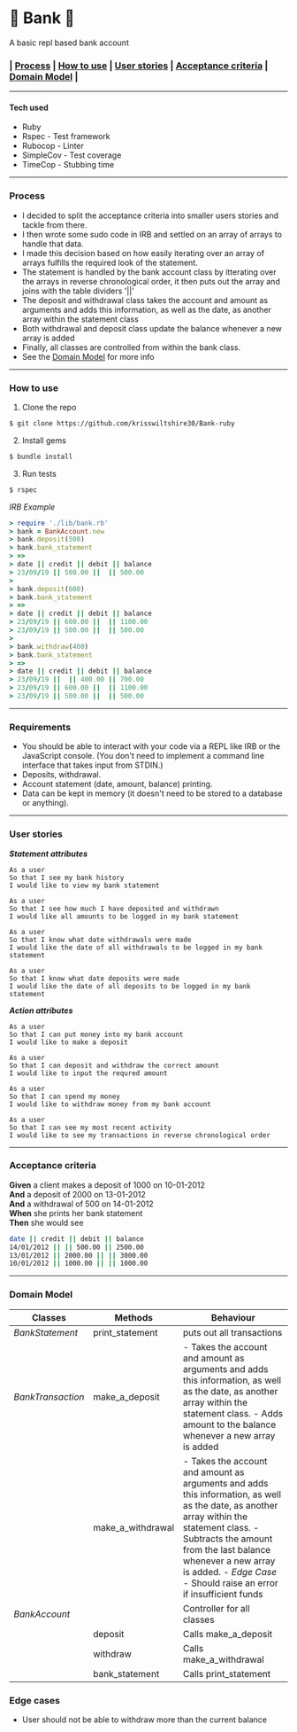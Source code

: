 # :bank: Bank :bank:

A basic repl based bank account

### | [Process](#Process) | [How to use](#How-to-use) | [User stories](#User-stories) | [Acceptance criteria](#Acceptance-criteria) | [Domain Model](#Domain-model) |

---

#### Tech used

- Ruby
- Rspec - Test framework
- Rubocop - Linter
- SimpleCov - Test coverage
- TimeCop - Stubbing time

---

### Process

- I decided to split the acceptance criteria into smaller users stories and tackle from there.
- I then wrote some sudo code in IRB and settled on an array of arrays to handle that data.
- I made this decision based on how easily iterating over an array of arrays fulfills the required look of the statement.
- The statement is handled by the bank account class by itterating over the arrays in reverse chronological order, it then puts out the array and joins with the table dividers '||'
- The deposit and withdrawal class takes the account and amount as arguments and adds this information, as well as the date, as another array within the statement class
- Both withdrawal and deposit class update the balance whenever a new array is added
- Finally, all classes are controlled from within the bank class.
- See the [Domain Model](#Domain-model) for more info

---

### How to use

1. Clone the repo

```bash
$ git clone https://github.com/krisswiltshire30/Bank-ruby
```

2. Install gems

```bash
$ bundle install
```

3. Run tests

```bash
$ rspec
```

_IRB Example_

```ruby
> require './lib/bank.rb'
> bank = BankAccount.new
> bank.deposit(500)
> bank.bank_statement
> =>
> date || credit || debit || balance
> 23/09/19 || 500.00 ||  || 500.00
>
> bank.deposit(600)
> bank.bank_statement
> =>
> date || credit || debit || balance
> 23/09/19 || 600.00 ||  || 1100.00
> 23/09/19 || 500.00 ||  || 500.00
>
> bank.withdraw(400)
> bank.bank_statement
> =>
> date || credit || debit || balance
> 23/09/19 ||  || 400.00 || 700.00
> 23/09/19 || 600.00 ||  || 1100.00
> 23/09/19 || 500.00 ||  || 500.00
```

---

### Requirements

- You should be able to interact with your code via a REPL like IRB or the JavaScript console. (You don't need to implement a command line interface that takes input from STDIN.)
- Deposits, withdrawal.
- Account statement (date, amount, balance) printing.
- Data can be kept in memory (it doesn't need to be stored to a database or anything).

---

### User stories

_**Statement attributes**_

```
As a user
So that I see my bank history
I would like to view my bank statement
```

```
As a user
So that I see how much I have deposited and withdrawn
I would like all amounts to be logged in my bank statement
```

```
As a user
So that I know what date withdrawals were made
I would like the date of all withdrawals to be logged in my bank statement
```

```
As a user
So that I know what date deposits were made
I would like the date of all deposits to be logged in my bank statement
```

_**Action attributes**_

```
As a user
So that I can put money into my bank account
I would like to make a deposit
```

```
As a user
So that I can deposit and withdraw the correct amount
I would like to input the requred amount
```

```
As a user
So that I can spend my money
I would like to withdraw money from my bank account
```

```
As a user
So that I can see my most recent activity
I would like to see my transactions in reverse chronological order
```

---

### Acceptance criteria

**Given** a client makes a deposit of 1000 on 10-01-2012  
**And** a deposit of 2000 on 13-01-2012  
**And** a withdrawal of 500 on 14-01-2012  
**When** she prints her bank statement  
**Then** she would see

```bash
date || credit || debit || balance
14/01/2012 || || 500.00 || 2500.00
13/01/2012 || 2000.00 || || 3000.00
10/01/2012 || 1000.00 || || 1000.00
```

---

### Domain Model

| Classes           | Methods           | Behaviour                                                                                                                                                                                                                                                                        |
| ----------------- | ----------------- | -------------------------------------------------------------------------------------------------------------------------------------------------------------------------------------------------------------------------------------------------------------------------------- |
| _BankStatement_   | print_statement   | puts out all transactions                                                                                                                                                                                                                                                        |
| _BankTransaction_ | make_a_deposit    | - Takes the account and amount as arguments and adds this information, as well as the date, as another array within the statement class. - Adds amount to the balance whenever a new array is added                                                                              |
|                   | make_a_withdrawal | - Takes the account and amount as arguments and adds this information, as well as the date, as another array within the statement class. - Subtracts the amount from the last balance whenever a new array is added. - _Edge Case_ - Should raise an error if insufficient funds |
| _BankAccount_     |                   | Controller for all classes                                                                                                                                                                                                                                                       |
|                   | deposit           | Calls make_a_deposit                                                                                                                                                                                                                                                             |
|                   | withdraw          | Calls make_a_withdrawal                                                                                                                                                                                                                                                          |
|                   | bank_statement    | Calls print_statement                                                                                                                                                                                                                                                            |

### Edge cases

- User should not be able to withdraw more than the current balance
